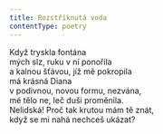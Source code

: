 ```yaml
---
title: Rozstříknutá voda
contentType: poetry
---
```


<section>

Když tryskla fontána  
mých slz, ruku v ní ponořila  
a kalnou šťávou, jíž mě pokropila  
má krásná Diana  
v podivnou, novou formu, nezvána,  
mé tělo ne, leč duši proměnila.  
Nelidská! Proč tak krutou mám tě znát,  
když se mi nahá nechceš ukázat?

</section>
